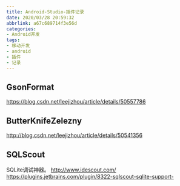 ```yaml
---
title: Android-Studio-插件记录
date: 2020/03/28 20:59:32
abbrlink: a67c689714f3e56d
categories:
- Android开发
tags:
- 移动开发
- android
- 插件
- 记录
---
```

## GsonFormat
https://blog.csdn.net/leejizhou/article/details/50557786

## ButterKnifeZelezny
http://blog.csdn.net/leejizhou/article/details/50541356


## SQLScout
SQLite调试神器。
http://www.idescout.com/
https://plugins.jetbrains.com/plugin/8322-sqlscout-sqlite-support-
